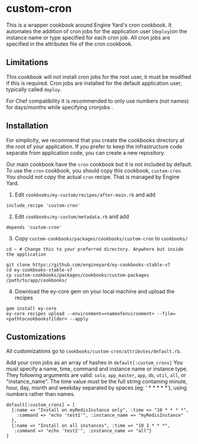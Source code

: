 # custom-cron

This is a wrapper cookbook around Engine Yard's cron cookbook.  It automates the
addition of cron jobs  for the application user (`deploy`)on the
instance name or type specified for each cron job. All cron jobs are specified in the
attributes file of the cron cookbook.

## Limitations
This cookbook will not install cron jobs for the root user, it must be modified
if this is required.  Cron jobs are installed for the default application user,
typically called `deploy`.

For Chef compatibility it is recommended to only use numbers (not names) for days/months 
while specifying cronjobs .

## Installation

For simplicity, we recommend that you create the cookbooks directory at the root
of your application. If you prefer to keep the infrastructure code separate from
application code, you can create a new repository.

Our main cookbook have the `cron` cookbook but it is not included by default.
To use the `cron` cookbook, you should copy this cookbook, `custom-cron`.
You should not copy the actual `cron` recipe. That is managed by Engine
Yard.

1. Edit `cookbooks/ey-custom/recipes/after-main.rb` and add

  ```
  include_recipe 'custom-cron'
  ```

2. Edit `cookbooks/ey-custom/metadata.rb` and add

  ```
  depends 'custom-cron'
  ```

3. Copy `custom-cookbooks/packages/cookbooks/custom-cron` to `cookbooks/`

  ```
  cd ~ # Change this to your preferred directory. Anywhere but inside the application

  git clone https://github.com/engineyard/ey-cookbooks-stable-v7
  cd ey-cookbooks-stable-v7
  cp custom-cookbooks/packages/cookbooks/custom-packages /path/to/app/cookbooks/
  ```

4. Download the ey-core gem on your local machine and upload the recipes

  ```
  gem install ey-core
  ey-core recipes upload --environment=<nameofenvironment> --file=<pathtocookbooksfilder> --apply
  ```

## Customizations

All customizations go to `cookbooks/custom-cron/attributes/default.rb`.

Add your cron jobs as an array of hashes in `default[:custom_crons]` You must
specify a name, time, command and instance name or instance type. They following arguments are valid: `solo`, `app_master`, `app`, `db`, `util`, `all`, or "instance_name".  The time value must be the
full string containing minute, hour, day, month and weekday separated by spaces
(eg: ‘ * * * * *’), using numbers rather than names.

```
default[:custom_crons] = [
  {:name => "Install on myRedisInstance only", :time => "10 * * * *",
    :command => "echo 'test1'", :instance_name => "myRedisInstance"
  },
  {:name => "Install on all instances", :time => "10 1 * * *",
   :command => "echo 'test2'", :instance_name => "all"}
]
```
